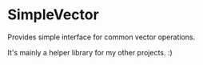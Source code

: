 # SimpleVector #

Provides simple interface for common vector operations.

It's mainly a helper library for my other projects. :)
